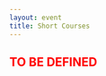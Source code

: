 ```yaml
---
layout: event
title: Short Courses
---
```


<div>
    <h2 class="sub-title2 text-center" style="color: red;"><b>TO BE DEFINED</b></h2>
</div>